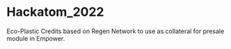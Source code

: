 # Hackatom_2022
Eco-Plastic Credits based on Regen Network to use as collateral for presale module in Empower. 
